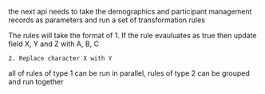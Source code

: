 the next api needs to take the demographics and participant management records as parameters and run a set of transformation rules

The rules will take the format of 
    1. If the rule evauluates as true 
        then update field X, Y and Z with A, B, C

    2. Replace character X with Y

all of rules of type 1 can be run in parallel, rules of type 2 can be grouped and run together

